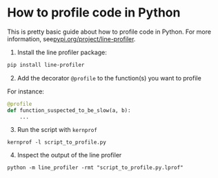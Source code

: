 # How to profile code in Python

This is pretty basic guide about how to profile code in Python. For more information, see[pypi.org/project/line-profiler](https://pypi.org/project/line-profiler/).

1. Install the line profiler package:

```bash
pip install line-profiler
```

2. Add the decorator `@profile` to the function(s) you want to profile

For instance:

```python
@profile
def function_suspected_to_be_slow(a, b):
	...
```

3. Run the script with `kernprof`

```
kernprof -l script_to_profile.py
```

4. Inspect the output of the line profiler

```
python -m line_profiler -rmt "script_to_profile.py.lprof"
```

